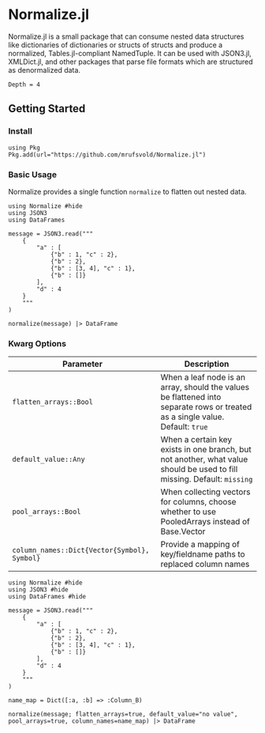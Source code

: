 # Normalize.jl
Normalize.jl is a small package that can consume nested data structures like dictionaries of
dictionaries or structs of structs and produce a normalized, Tables.jl-compliant NamedTuple.
It can be used with JSON3.jl, XMLDict.jl, and other packages that parse file formats which are
structured as denormalized data.

```@contents
Depth = 4
```

## Getting Started
### Install
```@repl
using Pkg
Pkg.add(url="https://github.com/mrufsvold/Normalize.jl")
```
### Basic Usage
Normalize provides a single function `normalize` to flatten out nested data. 

```@example
using Normalize #hide
using JSON3
using DataFrames

message = JSON3.read("""
    {
        "a" : [
            {"b" : 1, "c" : 2},
            {"b" : 2},
            {"b" : [3, 4], "c" : 1},
            {"b" : []}
        ],
        "d" : 4
    }
    """
)

normalize(message) |> DataFrame
```
### Kwarg Options
| Parameter | Description |
| --------- | ----------- |
| `flatten_arrays::Bool`                        | When a leaf node is an array, should the values be flattened into separate rows or treated as a single value. Default: `true`|
| `default_value::Any`                          | When a certain key exists in one branch, but not another, what value should be used to fill missing. Default: `missing` |
| `pool_arrays::Bool`                           | When collecting vectors for columns, choose whether to use PooledArrays instead of Base.Vector |
| `column_names::Dict{Vector{Symbol}, Symbol}`  | Provide a mapping of key/fieldname paths to replaced column names |

```@example
using Normalize #hide
using JSON3 #hide
using DataFrames #hide

message = JSON3.read(""" 
    { 
        "a" : [ 
            {"b" : 1, "c" : 2}, 
            {"b" : 2}, 
            {"b" : [3, 4], "c" : 1}, 
            {"b" : []} 
        ], 
        "d" : 4 
    } 
    """ 
) 

name_map = Dict([:a, :b] => :Column_B)

normalize(message; flatten_arrays=true, default_value="no value", pool_arrays=true, column_names=name_map) |> DataFrame
```
